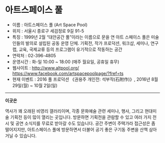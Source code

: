 아트스페이스 풀
=============

* 이름 : 아트스페이스 풀 (Art Space Pool)
* 위치 : 서울시 종로구 세검정로 9길 91-5
* 특징 : 1999년 2월 “대안공간 풀”이라는 이름으로 문을 연 아트 스페이스 풀은 미술인들의 발의로 설립된 공동 운영 단체. 기획전, 작가 프로덕션, 워크샵, 세미나, 연구 랩, 교육, 국제교류 등의 프로그램이 유기적으로 작동하는 공간
* 연락처 : 02-396-4805
* 운영시간 : 화-일 10:00 ~ 18:00 (매주 월요일, 공휴일 휴무)
* 웹사이트 : <http://www.altpool.org/>  <https://www.facebook.com/artspacepoolpage/?fref=ts>
* 현재 이벤트 : 2016 풀 프로덕션 《권용주 개인전: 석부작(石附作)》, 2016년 8월 29일(월) ~ 10월 2일(일) 

* * * 

**이곳은** 

역사가 꽤 오래된 비영리 갤러리이며, 각종 문화예술 관련 세미나, 행사, 그리고 현대미술 기획전 등이 많이 열리는 곳입니다. 방문하면 기획전을 관람할 수 있고 여러 가지 전시 및 공연 소식지를 무료로 받아갈 수도 있습니다. 공간 주변이 주택가라 접근성은 좀 떨어지지만, 아트스페이스 풀에 방문하면서 더불어 공기 좋은 구기동 주변을 산책 삼아 거닐 수 있습니다. 
